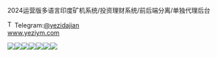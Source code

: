 2024运营版多语言印度矿机系统/投资理财系统/前后端分离/单独代理后台<p dir="auto"><a target="_blank" rel="noopener noreferrer nofollow" href="https://camo.githubusercontent.com/d614d90677fbc2e34c7c62ebc68c82379d87a57c4beaf05af65fec7ba6b72e36/68747470733a2f2f63646e2d69636f6e732d706e672e666c617469636f6e2e636f6d2f3531322f323131312f323131313634362e706e67"><img src="https://camo.githubusercontent.com/d614d90677fbc2e34c7c62ebc68c82379d87a57c4beaf05af65fec7ba6b72e36/68747470733a2f2f63646e2d69636f6e732d706e672e666c617469636f6e2e636f6d2f3531322f323131312f323131313634362e706e67" alt="Telegram Icon" style="width: 16px; max-width: 100%;" data-canonical-src="https://cdn-icons-png.flaticon.com/512/2111/2111646.png"></a>Telegram:<a href="https://t.me/yezidajian" rel="nofollow">@yezidajian</a><br><a href="https://www.yeziym.com/">www.yeziym.com</a></p><img src="https://github.com/yeziym/2024yunying_po/blob/main/lZGTm.png"><img src="https://github.com/yeziym/2024yunying_po/blob/main/zsHyu.png"><img src="https://github.com/yeziym/2024yunying_po/blob/main/Nk6ge.png"><img src="https://github.com/yeziym/2024yunying_po/blob/main/TYAYV.png"><img src="https://github.com/yeziym/2024yunying_po/blob/main/DQIp6.png"><img src="https://github.com/yeziym/2024yunying_po/blob/main/pJmZJ.png"><img src="https://github.com/yeziym/2024yunying_po/blob/main/vuQT0.png">